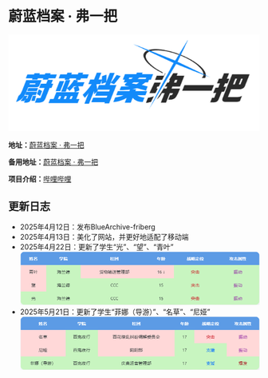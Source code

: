 # 蔚蓝档案 · 弗一把

![Image text](Background.png)

**地址：**[蔚蓝档案 · 弗一把](https://dsinggg.github.io/BlueArchive-friberg/)

**备用地址：**[蔚蓝档案 · 弗一把](https://bluearchive-friberg.netlify.app/)

**项目介绍：**[哔哩哔哩](https://www.bilibili.com/opus/1054959940656955411)

## 更新日志
* 2025年4月12日：发布BlueArchive-friberg
* 2025年4月13日：美化了网站，并更好地适配了移动端
* 2025年4月22日：更新了学生“光”、“望”、“青叶” ![Image text](20250422.png)
* 2025年5月21日：更新了学生“菲娜（导游）”、“名草”、“尼娅” ![Image text](20250521.png)
